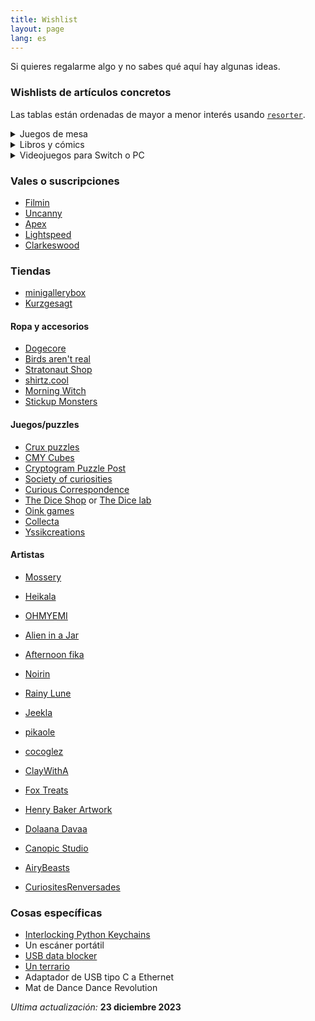 ```yaml
---
title: Wishlist
layout: page
lang: es
---
```


Si quieres regalarme algo y no sabes qué aquí hay algunas ideas.

### Wishlists de artículos concretos

Las tablas están ordenadas de mayor a menor interés usando [`resorter`](https://www.gwern.net/Resorter).

<details markdown="1">
<summary markdown="1">
Juegos de mesa
</summary>
Puedes ver más cosas en [mi perfil de BoardGameGeek](https://boardgamegeek.com/user/mx_psi).

| Juego de mesa                         | Rank |
|---------------------------------------|---------|
| The Night Cage                        | 5       |
| Mindbug: First Contact                | 5       |
| The Emerald Flame                     | 4       |
| Dinosaur Island                       | 4       |
| Ex Libris                             | 4       |
| Summit: The Board Game                | 4       |
| Daybreak                              | 4       |
| Escape the Dark Castle                | 3       |
| Smug Owls                             | 3       |
| Black Orchestra                       | 3       |
| Cat in the box                        | 3       |
| Next Station: London                  | 3       |
| Deception: Murder in Hong Kong        | 3       |
| Disney Villainous                     | 3       |
| Gloomhaven: Jaws of the Lion          | 3       |
| Obscurio                              | 3       |
| PARKS                                 | 3       |
| Spirit Island                         | 3       |
| Wingspan                              | 3       |
| Escape from the Aliens in Outer Space | 2       |
| In a Grove                            | 2       |
| Nyctophobia                           | 2       |
| Cartographers: A Roll Player Tale     | 2       |
| Seize the Bean                        | 2       |
| Sherlock Holmes Consulting Detective  | 1       |
| Sid Meier's Civilization: A New Dawn  | 1       |
| Splendor                              | 1       |
| The Resistance: Avalon                | 1       |

</details>

<details markdown="1">
<summary markdown="1" >
Libros y cómics
</summary>
Puedes ver más cosas en [mi perfil de Goodreads](https://www.goodreads.com/user/show/23538284-psi).

| Libro o cómic               | Autor/a               | Rank    |
|-----------------------------|-----------------------|---------|
| Wilder Mann                 | Charles Fréger        | 5       |
| Bureaucratics               | Jan Banning           | 5       |
| Wings of Renewal            | Claudie Arseneault    | 5       |
| What If 2                   | Randall Munroe        | 5       |
| Bullshit Jobs               | David Graeber         | 4       |
| The Geography of Morals     | Owen J. Flanagan      | 4       |
| How To                      | Randall Munroe        | 4       |
| Monstress                   | Marjorie M. Liu       | 3       |
| The Refrigerator Monologues | Catherynne M. Valente | 3       |
| We Have No Idea             | Jorge Cham            | 3       |
| Economics: The User's Guide | Ha-Joon Chang         | 2       |
| Ghost Work                  | Mary L. Gray          | 2       |
| Time Biases                 | Meghan Sullivan       | 2       |
| Cloud Atlas                 | David Mitchell        | 1       |
| Do Colors Exist             | Seth Cottrell         | 1       |
| Fábulas #2                  | Bill Willingham       | 1       |
| Les Diners de Gala          | Salvador Dalí         | 1       |

</details>

<details markdown="1">
<summary markdown="1">
Videojuegos para Switch o PC
</summary>

| Videojuego                        | Rank    |
|-----------------------------------|---------|
| Super Crazy Rhythm Castle         | 4       |
| WarioWare: Move It!               | 4       |
| The Stanley Parable: Ultra Deluxe | 3       |
| L.A. Noire                        | 3       |
| Pikmin 4                          | 3       |
| Princess Peach: Showtime!         | 3       |
| Ghost Trick                       | 2       |
| Cave Story +                      | 2       |
| RAINCODE                          | 2       |
| Overland                          | 2       |
| Bayonetta 3                       | 2       |
| Hotline Miami Collection          | 1       |
| Kentucky Route Zero               | 1       |
| Superhot                          | 1       |
| Tunic                             | 1       |

</details>

### Vales o suscripciones

- [Filmin](https://www.filmin.es/premium)
- [Uncanny](https://uncannymagazine.com/)
- [Apex](https://www.apex-magazine.com/)
- [Lightspeed](http://www.lightspeedmagazine.com/)
- [Clarkeswood](http://clarkesworldmagazine.com/)

### Tiendas

- [minigallerybox](https://www.minigallerybox.com/)
- [Kurzgesagt](https://shop-eu.kurzgesagt.org)

#### Ropa y accesorios

- [Dogecore](https://www.dogecore.com/)
- [Birds aren't real](https://birdsarentreal.com/)
- [Stratonaut Shop](https://stratonaut.shop/pages/about-us)
- [shirtz.cool](https://shirtz.cool/)
- [Morning Witch](https://shop.morningwitch.com/collections/shirts)
- [Stickup Monsters](https://stickupmonsters.bigcartel.com)

#### Juegos/puzzles

- [Crux puzzles](https://cruxpuzzles.co.uk/)
- [CMY Cubes](https://eu.cmycubes.com/)
- [Cryptogram Puzzle Post](https://cryptogrampuzzlepost.bigcartel.com/category/annual-subscriptions)
- [Society of curiosities](https://www.societyofcuriosities.com)
- [Curious Correspondence](https://www.curiouscorrespondence.com/)
- [The Dice Shop](http://www.mathartfun.com/DiceShop.html) or [The Dice lab](http://thedicelab.com)
- [Oink games](https://oinkgms.com/en/)
- [Collecta](https://www.collecta.biz/es/)
- [Yssikcreations](https://www.etsy.com/es/shop/Yssikcreaciones)

#### Artistas

- [Mossery](https://www.mossery.co)
- [Heikala](https://heikala.com/)
- [OHMYEMI](https://store.ohmyemi.com/products)
- [Alien in a Jar](https://www.etsy.com/shop/AlienInAJar)
- [Afternoon fika](https://www.afternoonfika.com)
- [Noirin](https://noririn.shop/)
- [Rainy Lune](https://rainylune.com/)
- [Jeekla](https://linktr.ee/jeekla)
- [pikaole](http://pikaole.com/?ckattempt=1)
- [cocoglez](https://www.cocoglez.com/store)

- [ClayWithA](https://shopclaywitha.com)
- [Fox Treats](https://www.foxtreats.com/)
- [Henry Baker Artwork](https://henrybakerartwork.bigcartel.com/products)
- [Dolaana Davaa](https://davaadolik.wixsite.com/dolaanadavaa/commissions)
- [Canopic Studio](https://www.etsy.com/shop/canopicstudio)
- [AiryBeasts](https://www.etsy.com/shop/BrookeDuckart)
- [CuriositesRenversades](https://www.etsy.com/shop/CuriositesRenversade)

### Cosas específicas

- [Interlocking Python Keychains](https://www.etsy.com/listing/610156697/cute-interlocking-ball-python-keychains)
- Un escáner portátil
- [USB data blocker](https://portablepowersupplies.co.uk/product/usb-data-blocker)
- [Un terrario](https://www.begoniasymas.com/terrarios/)
- Adaptador de USB tipo C a Ethernet
- Mat de Dance Dance Revolution

_Ultima actualización:_ **23 diciembre 2023**

